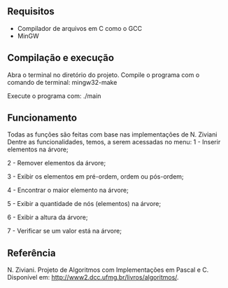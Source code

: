 ## Requisitos
- Compilador de arquivos em C como o GCC
- MinGW

## Compilação e execução
Abra o terminal no diretório do projeto.
Compile o programa com o comando de terminal:
mingw32-make

Execute o programa com:
./main

## Funcionamento
Todas as funções são feitas com base nas implementações de N. Ziviani
Dentre as funcionalidades, temos, a serem acessadas no menu:
1 - Inserir elementos na árvore;

2 - Remover elementos da árvore;

3 - Exibir os elementos em pré-ordem, ordem ou pós-ordem;

4 - Encontrar o maior elemento na árvore;

5 - Exibir a quantidade de nós (elementos) na árvore;

6 - Exibir a altura da árvore;

7 - Verificar se um valor está na árvore;

## Referência
N. Ziviani. Projeto de Algoritmos com Implementações em Pascal e C. Disponível em:
<http://www2.dcc.ufmg.br/livros/algoritmos/>.
